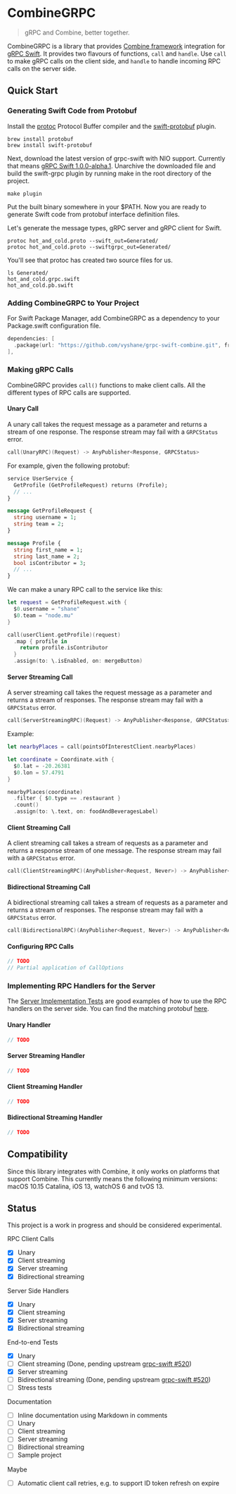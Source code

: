 # CombineGRPC

> gRPC and Combine, better together.

CombineGRPC is a library that provides [Combine framework](https://developer.apple.com/documentation/combine) integration for [gRPC Swift](https://github.com/grpc/grpc-swift). It provides two flavours of functions, `call` and `handle`. Use `call` to make gRPC calls on the client side, and `handle` to handle incoming RPC calls on the server side.

## Quick Start

### Generating Swift Code from Protobuf

Install the [protoc](https://github.com/protocolbuffers/protobuf) Protocol Buffer compiler and the [swift-protobuf](https://github.com/apple/swift-protobuf) plugin.

```text
brew install protobuf
brew install swift-protobuf
```

Next, download the latest version of grpc-swift with NIO support. Currently that means [gRPC Swift 1.0.0-alpha.1](https://github.com/grpc/grpc-swift/releases/tag/1.0.0-alpha.1). Unarchive the downloaded file and build the swift-grpc plugin by running make in the root directory of the project.

```text
make plugin
```

Put the built binary somewhere in your $PATH. Now you are ready to generate Swift code from protobuf interface definition files.

Let's generate the message types, gRPC server and gRPC client for Swift.

```text
protoc hot_and_cold.proto --swift_out=Generated/
protoc hot_and_cold.proto --swiftgrpc_out=Generated/
```

You'll see that protoc has created two source files for us.

```text
ls Generated/
hot_and_cold.grpc.swift
hot_and_cold.pb.swift
```

### Adding CombineGRPC to Your Project

For Swift Package Manager, add CombineGRPC as a dependency to your Package.swift configuration file.

```swift
dependencies: [
  .package(url: "https://github.com/vyshane/grpc-swift-combine.git", from: "0.1.0"),
],
```

### Making gRPC Calls

CombineGRPC provides `call()` functions to make client calls. All the different types of RPC calls are supported.

#### Unary Call

A unary call takes the request message as a parameter and returns a stream of one response. The response stream may fail with a `GRPCStatus` error.

```swift
call(UnaryRPC)(Request) -> AnyPublisher<Response, GRPCStatus>
```

For example, given the following protobuf:

```protobuf
service UserService {
  GetProfile (GetProfileRequest) returns (Profile);
  // ...
}

message GetProfileRequest {
  string username = 1;
  string team = 2;
}

message Profile {
  string first_name = 1;
  string last_name = 2;
  bool isContributor = 3;
  // ...
}
```

We can make a unary RPC call to the service like this:

```swift
let request = GetProfileRequest.with {
  $0.username = "shane"
  $0.team = "node.mu"
}

call(userClient.getProfile)(request)
  .map { profile in
    return profile.isContributor
  }
  .assign(to: \.isEnabled, on: mergeButton)
```

#### Server Streaming Call

A server streaming call takes the request message as a parameter and returns a stream of responses. The response stream may fail with a `GRPCStatus` error.

```swift
call(ServerStreamingRPC)(Request) -> AnyPublisher<Response, GRPCStatus>
```

Example:

```swift
let nearbyPlaces = call(pointsOfInterestClient.nearbyPlaces)

let coordinate = Coordinate.with {
  $0.lat = -20.26381
  $0.lon = 57.4791
}

nearbyPlaces(coordinate)
  .filter { $0.type == .restaurant }
  .count()
  .assign(to: \.text, on: foodAndBeveragesLabel)
```

#### Client Streaming Call

A client streaming call takes a stream of requests as a parameter and returns a response stream of one message. The response stream may fail with a `GRPCStatus` error.

```swift
call(ClientStreamingRPC)(AnyPublisher<Request, Never>) -> AnyPublisher<Response, GRPCStatus>
```

#### Bidirectional Streaming Call

A bidirectional streaming call takes a stream of requests as a parameter and returns a stream of responses. The response stream may fail with a `GRPCStatus` error.

```swift
call(BidirectionalRPC)(AnyPublisher<Request, Never>) -> AnyPublisher<Response, GRPCStatus>
```

#### Configuring RPC Calls

```swift
// TODO
// Partial application of CallOptions
```

### Implementing RPC Handlers for the Server

The [Server Implementation Tests](Tests/CombineGRPCTests/Server%20Implementations) are good examples of how to use the RPC handlers on the server side. You can find the matching protobuf [here](Tests/Protobuf/test_scenarios.proto).

#### Unary Handler

```swift
// TODO
```

#### Server Streaming Handler

```swift
// TODO
```

#### Client Streaming Handler

```swift
// TODO
```

#### Bidirectional Streaming Handler

```swift
// TODO
```

## Compatibility

Since this library integrates with Combine, it only works on platforms that support Combine. This currently means the following minimum versions: macOS 10.15 Catalina, iOS 13, watchOS 6 and tvOS 13.

## Status

This project is a work in progress and should be considered experimental.

RPC Client Calls

- [x] Unary
- [x] Client streaming
- [x] Server streaming
- [x] Bidirectional streaming

Server Side Handlers

- [x] Unary
- [x] Client streaming
- [x] Server streaming
- [x] Bidirectional streaming

End-to-end Tests

- [x] Unary
- [ ] Client streaming (Done, pending upstream [grpc-swift #520](https://github.com/grpc/grpc-swift/issues/520))
- [x] Server streaming
- [ ] Bidirectional streaming (Done, pending upstream [grpc-swift #520](https://github.com/grpc/grpc-swift/issues/520))
- [ ] Stress tests

Documentation

- [ ] Inline documentation using Markdown in comments
- [ ] Unary
- [ ] Client streaming
- [ ] Server streaming
- [ ] Bidirectional streaming
- [ ] Sample project

Maybe

- [ ] Automatic client call retries, e.g. to support ID token refresh on expire
